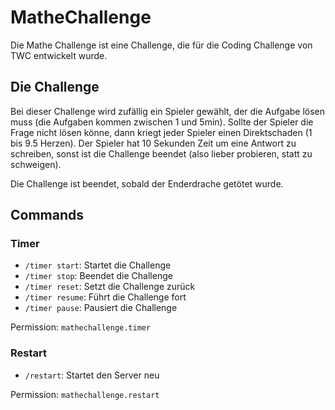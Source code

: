 # MatheChallenge
Die Mathe Challenge ist eine Challenge, die für die Coding Challenge von TWC entwickelt wurde.

## Die Challenge
Bei dieser Challenge wird zufällig ein Spieler gewählt, der die Aufgabe lösen muss (die Aufgaben kommen zwischen 1 und 5min).
Sollte der Spieler die Frage nicht lösen könne, dann kriegt jeder Spieler einen Direktschaden (1 bis 9.5 Herzen).
Der Spieler hat 10 Sekunden Zeit um eine Antwort zu schreiben, sonst ist die Challenge beendet (also lieber probieren, statt zu schweigen).

Die Challenge ist beendet, sobald der Enderdrache getötet wurde.

## Commands

### Timer
- `/timer start`: Startet die Challenge
- `/timer stop`: Beendet die Challenge
- `/timer reset`: Setzt die Challenge zurück
- `/timer resume`: Führt die Challenge fort
- `/timer pause`: Pausiert die Challenge

Permission: `mathechallenge.timer`

### Restart
- `/restart`: Startet den Server neu

Permission: `mathechallenge.restart`